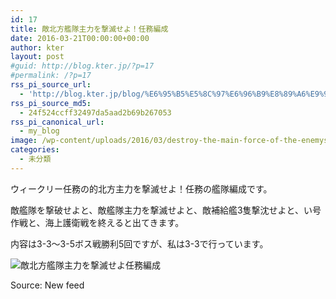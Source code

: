 ```yaml
---
id: 17
title: 敵北方艦隊主力を撃滅せよ！任務編成
date: 2016-03-21T00:00:00+00:00
author: kter
layout: post
#guid: http://blog.kter.jp/?p=17
#permalink: /?p=17
rss_pi_source_url:
  - 'http://blog.kter.jp/blog/%E6%95%B5%E5%8C%97%E6%96%B9%E8%89%A6%E9%9A%8A%E4%B8%BB%E5%8A%9B%E3%82%92%E6%92%83%E6%BB%85%E3%81%9B%E3%82%88%E4%BB%BB%E5%8B%99%E7%B7%A8%E6%88%90/'
rss_pi_source_md5:
  - 24f524ccff32497da5aad2b69b267053
rss_pi_canonical_url:
  - my_blog
image: /wp-content/uploads/2016/03/destroy-the-main-force-of-the-enemys-northern-fleet-quest-fleet.png
categories:
  - 未分類
---
```

ウィークリー任務の的北方主力を撃滅せよ！任務の艦隊編成です。

敵艦隊を撃破せよと、敵艦隊主力を撃滅せよと、敵補給艦3隻撃沈せよと、い号作戦と、海上護衛戦を終えると出てきます。

内容は3-3〜3-5ボス戦勝利5回ですが、私は3-3で行っています。

![敵北方艦隊主力を撃滅せよ任務編成](http://img.kter.jp/2016/0321/destroy-the-main-force-of-the-enemys-northern-fleet-quest-fleet.png)

Source: New feed